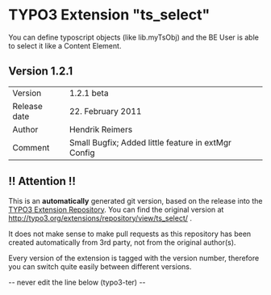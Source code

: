 # TYPO3 Extension "ts_select"
You can define typoscript objects (like lib.myTsObj)
and the BE User is able to select it like a Content Element.

## Version 1.2.1




<table>
	<tr><td>Version</td><td>1.2.1 beta</td></tr>
	<tr><td>Release date</td><td>22. February 2011</td></tr>
	<tr><td>Author</td><td>Hendrik Reimers</td></tr>
	<tr><td>Comment</td><td>Small Bugfix; Added little feature in extMgr Config</td></tr>
</table>

## !! Attention !!
This is an **automatically** generated git version, based on the release into the [TYPO3 Extension Repository](http://www.typo3.org/extensions/).
You can find the original version at http://typo3.org/extensions/repository/view/ts_select/ .

It does not make sense to make pull requests as this repository has been created automatically from 3rd party, not from the original author(s).

Every version of the extension is tagged with the version number, therefore you can switch quite easily between different versions.


-- never edit the line below (typo3-ter) --